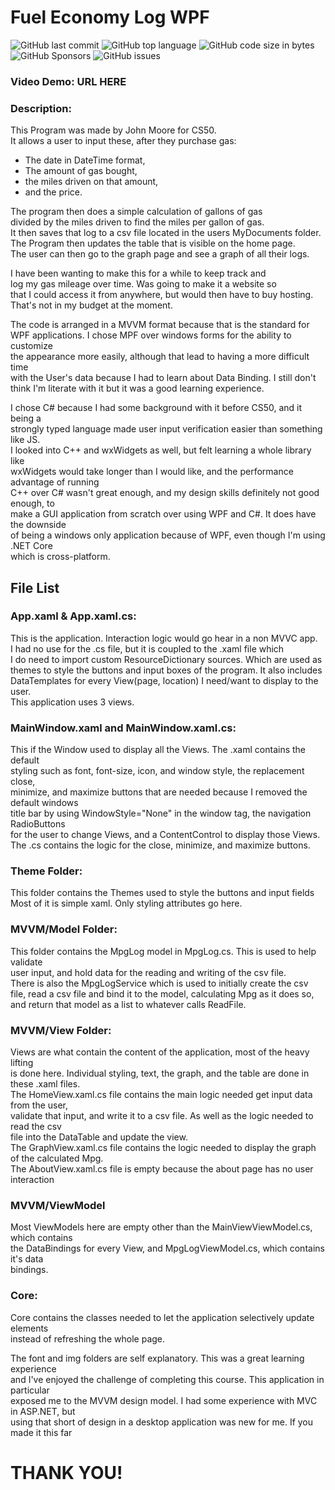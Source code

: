 # Fuel Economy Log WPF
![GitHub last commit](https://img.shields.io/github/last-commit/PinKushin/FuelEconomyLogWPF?&logo=last-commit&style=plastic)
![GitHub top language](https://img.shields.io/github/languages/top/PinKushin/FuelEconomyLogWPF?style=plastic)
![GitHub code size in bytes](https://img.shields.io/github/languages/code-size/PinKushin/FuelEconomyLogWPF?style=plastic)
![GitHub Sponsors](https://img.shields.io/github/sponsors/PinKushin?style=plastic)
![GitHub issues](https://img.shields.io/github/issues/PinKushin/FuelEconomyLogWPF?style=plastic)
### Video Demo: URL HERE
### Description:
This Program was made by John Moore for CS50.  
It allows a user to input these, after they purchase gas:
- The date in DateTime format,
- The amount of gas bought,
- the miles driven on that amount,
- and the price.

The program then does a simple calculation of gallons of gas  
divided by the miles driven to find the miles per gallon of gas.  
It then saves that log to a csv file located in the users MyDocuments folder.  
The Program then updates the table that is visible on the home page.  
The user can then go to the graph page and see a graph of all their logs.  

I have been wanting to make this for a while to keep track and  
log my gas mileage over time. Was going to make it a website so  
that I could access it from anywhere, but would then have to buy hosting.  
That's not in my budget at the moment.

The code is arranged in a MVVM format because that is the standard for  
WPF applications. I chose MPF over windows forms for the ability to customize  
the appearance more easily, although that lead to having a more difficult time  
with the User's data because I had to learn about Data Binding. I still don't  
think I'm literate with it but it was a good learning experience.

I chose C# because I had some background with it before CS50, and it being a  
strongly typed language made user input verification easier than something like JS.  
I looked into C++ and wxWidgets as well, but felt learning a whole library like  
wxWidgets would take longer than I would like, and the performance advantage of running  
C++ over C# wasn't great enough, and my design skills definitely not good enough, to  
make a GUI application from scratch over using WPF and C#. It does have the downside  
of being a windows only application because of WPF, even though I'm using .NET Core  
which is cross-platform.

## File List
### App.xaml & App.xaml.cs:  
This is the application. Interaction logic would go hear in a non MVVC app.  
I had no use for the .cs file, but it is coupled to the .xaml file which  
I do need to import custom ResourceDictionary sources. Which are used as  
themes to style the buttons and input boxes of the program. It also includes  
DataTemplates for every View(page, location) I need/want to display to the user.  
This application uses 3 views.

### MainWindow.xaml and MainWindow.xaml.cs:  
This if the Window used to display all the Views. The .xaml contains the default  
styling such as font, font-size, icon, and window style, the replacement close,  
minimize, and maximize buttons that are needed because I removed the default windows  
title bar by using WindowStyle="None" in the window tag, the navigation RadioButtons  
for the user to change Views, and a ContentControl to display those Views.  
The .cs contains the logic for the close, minimize, and maximize buttons.

### Theme Folder:
This folder contains the Themes used to style the buttons and input fields  
Most of it is simple xaml. Only styling attributes go here.

### MVVM/Model Folder:
This folder contains the MpgLog model in MpgLog.cs. This is used to help validate  
user input, and hold data for the reading and writing of the csv file.  
There is also the MpgLogService which is used to initially create the csv  
file, read a csv file and bind it to the model, calculating Mpg as it does so,  
and return that model as a list to whatever calls ReadFile.

### MVVM/View Folder:
Views are what contain the content of the application, most of the heavy lifting  
is done here. Individual styling, text, the graph, and the table are done in these .xaml files.  
The HomeView.xaml.cs file contains the main logic needed get input data from the user,  
validate that input, and write it to a csv file. As well as the logic needed to read the csv  
file into the DataTable and update the view.  
The GraphView.xaml.cs file contains the logic needed to display the graph of the calculated Mpg.  
The AboutView.xaml.cs file is empty because the about page has no user interaction

### MVVM/ViewModel
Most ViewModels here are empty other than the MainViewViewModel.cs, which contains  
the DataBindings for every View, and MpgLogViewModel.cs, which contains it's data  
bindings.

### Core:
Core contains the classes needed to let the application selectively update elements  
instead of refreshing the whole page.

The font and img folders are self explanatory. This was a great learning experience  
and I've enjoyed the challenge of completing this course. This application in particular  
exposed me to the MVVM design model. I had some experience with MVC in ASP.NET, but  
using that short of design in a desktop application was new for me. If you made it this far  
# THANK YOU!
